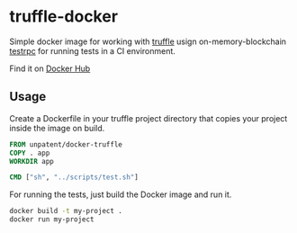 truffle-docker
===

Simple docker image for working with [truffle](https://github.com/ConsenSys/truffle) usign on-memory-blockchain [testrpc](https://github.com/ethereumjs/testrpc) for running tests in a CI environment.

Find it on [Docker Hub](https://hub.docker.com/r/unpatent/docker-truffle/)

## Usage

Create a Dockerfile in your truffle project directory that copies your project inside the image on build. 

```dockerfile
FROM unpatent/docker-truffle
COPY . app
WORKDIR app

CMD ["sh", "../scripts/test.sh"]
```

For running the tests, just build the Docker image and run it.

```sh
docker build -t my-project .
docker run my-project
```

